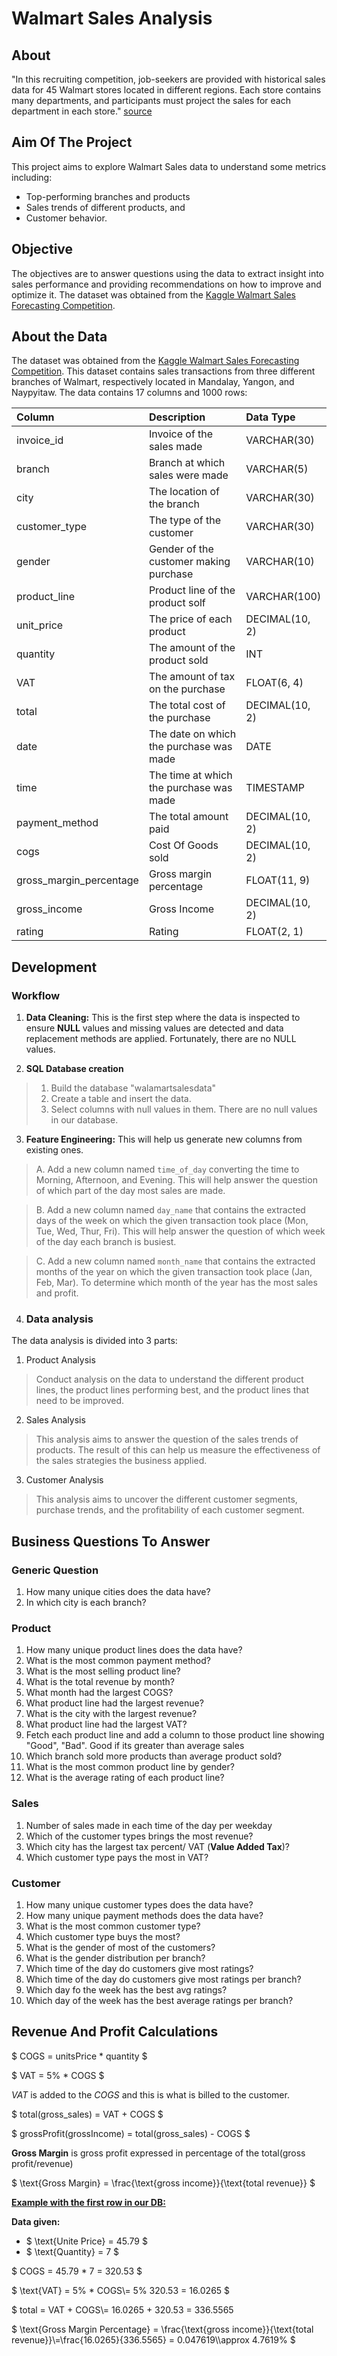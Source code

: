 # Walmart Sales Analysis

## About
"In this recruiting competition, job-seekers are provided with historical sales data for 45 Walmart stores located in different regions. Each store contains many departments, and participants must project the sales for each department in each store." [source](https://www.kaggle.com/c/walmart-recruiting-store-sales-forecasting)

## Aim Of The Project
This project aims to explore Walmart Sales data to understand some metrics including:
- Top-performing branches and products
- Sales trends of different products, and
- Customer behavior.

## Objective
The objectives are to answer questions using the data to extract insight into sales performance and providing recommendations on how to improve and optimize it. 
The dataset was obtained from the [Kaggle Walmart Sales Forecasting Competition](https://www.kaggle.com/c/walmart-recruiting-store-sales-forecasting).

## About the Data

The dataset was obtained from the [Kaggle Walmart Sales Forecasting Competition](https://www.kaggle.com/c/walmart-recruiting-store-sales-forecasting). This dataset contains sales transactions from three different branches of Walmart, respectively located in Mandalay, Yangon, and Naypyitaw. The data contains 17 columns and 1000 rows:

| Column                  | Description                             | Data Type      |
| :---------------------- | :-------------------------------------- | :------------- |
| invoice_id              | Invoice of the sales made               | VARCHAR(30)    |
| branch                  | Branch at which sales were made         | VARCHAR(5)     |
| city                    | The location of the branch              | VARCHAR(30)    |
| customer_type           | The type of the customer                | VARCHAR(30)    |
| gender                  | Gender of the customer making purchase  | VARCHAR(10)    |
| product_line            | Product line of the product solf        | VARCHAR(100)   |
| unit_price              | The price of each product               | DECIMAL(10, 2) |
| quantity                | The amount of the product sold          | INT            |
| VAT                     | The amount of tax on the purchase       | FLOAT(6, 4)    |
| total                   | The total cost of the purchase          | DECIMAL(10, 2) |
| date                    | The date on which the purchase was made | DATE           |
| time                    | The time at which the purchase was made | TIMESTAMP      |
| payment_method          | The total amount paid                   | DECIMAL(10, 2) |
| cogs                    | Cost Of Goods sold                      | DECIMAL(10, 2) |
| gross_margin_percentage | Gross margin percentage                 | FLOAT(11, 9)   |
| gross_income            | Gross Income                            | DECIMAL(10, 2) |
| rating                  | Rating                                  | FLOAT(2, 1)    |

## Development

### Workflow

1. **Data Cleaning:** This is the first step where the data is inspected to ensure **NULL** values and missing values are detected and data replacement methods are applied. Fortunately, there are no NULL values.

2. **SQL Database creation**
> 1. Build the database "walamartsalesdata"
> 2. Create a table and insert the data.
> 3. Select columns with null values in them. There are no null values in our database.

3. **Feature Engineering:** This will help us generate new columns from existing ones.
> A. Add a new column named `time_of_day` converting the time to Morning, Afternoon, and Evening. This will help answer the question of which part of the day most sales are made.

> B. Add a new column named `day_name` that contains the extracted days of the week on which the given transaction took place (Mon, Tue, Wed, Thur, Fri). This will help answer the question of which week of the day each branch is busiest.

> C. Add a new column named `month_name` that contains the extracted months of the year on which the given transaction took place (Jan, Feb, Mar). To determine which month of the year has the most sales and profit.

4. ### Data analysis
The data analysis is divided into 3 parts:
1. Product Analysis
> Conduct analysis on the data to understand the different product lines, the product lines performing best, and the product lines that need to be improved.

2. Sales Analysis
> This analysis aims to answer the question of the sales trends of products. The result of this can help us measure the effectiveness of the sales strategies the business applied.

3. Customer Analysis
> This analysis aims to uncover the different customer segments, purchase trends, and the profitability of each customer segment.


## Business Questions To Answer

### Generic Question

1. How many unique cities does the data have?
2. In which city is each branch?

### Product

1. How many unique product lines does the data have?
2. What is the most common payment method?
3. What is the most selling product line?
4. What is the total revenue by month?
5. What month had the largest COGS?
6. What product line had the largest revenue?
5. What is the city with the largest revenue?
6. What product line had the largest VAT?
7. Fetch each product line and add a column to those product line showing "Good", "Bad". Good if its greater than average sales
8. Which branch sold more products than average product sold?
9. What is the most common product line by gender?
12. What is the average rating of each product line?

### Sales

1. Number of sales made in each time of the day per weekday
2. Which of the customer types brings the most revenue?
3. Which city has the largest tax percent/ VAT (**Value Added Tax**)?
4. Which customer type pays the most in VAT?

### Customer

1. How many unique customer types does the data have?
2. How many unique payment methods does the data have?
3. What is the most common customer type?
4. Which customer type buys the most?
5. What is the gender of most of the customers?
6. What is the gender distribution per branch?
7. Which time of the day do customers give most ratings?
8. Which time of the day do customers give most ratings per branch?
9. Which day fo the week has the best avg ratings?
10. Which day of the week has the best average ratings per branch?


## Revenue And Profit Calculations

$ COGS = unitsPrice * quantity $

$ VAT = 5\% * COGS $

$VAT$ is added to the $COGS$ and this is what is billed to the customer.

$ total(gross_sales) = VAT + COGS $

$ grossProfit(grossIncome) = total(gross_sales) - COGS $

**Gross Margin** is gross profit expressed in percentage of the total(gross profit/revenue)

$ \text{Gross Margin} = \frac{\text{gross income}}{\text{total revenue}} $

<u>**Example with the first row in our DB:**</u>

**Data given:**

- $ \text{Unite Price} = 45.79 $
- $ \text{Quantity} = 7 $

$ COGS = 45.79 * 7 = 320.53 $

$ \text{VAT} = 5\% * COGS\\= 5\%  320.53 = 16.0265 $

$ total = VAT + COGS\\= 16.0265 + 320.53 = $336.5565$

$ \text{Gross Margin Percentage} = \frac{\text{gross income}}{\text{total revenue}}\\=\frac{16.0265}{336.5565} = 0.047619\\\approx 4.7619\% $
